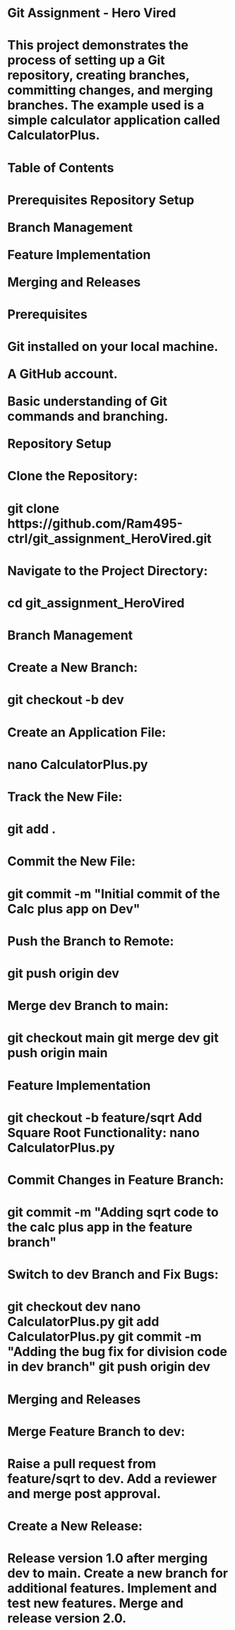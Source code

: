 <h1> Git Assignment - Hero Vired <h1>
This project demonstrates the process of setting up a Git repository, creating branches, committing changes, and merging branches. The example used is a simple calculator application called CalculatorPlus.

<h1> Table of Contents <h1>
Prerequisites
Repository Setup
  
Branch Management

Feature Implementation

Merging and Releases

<h1> Prerequisites <h1>
Git installed on your local machine.
  
A GitHub account.

Basic understanding of Git commands and branching.

Repository Setup

<h1> Clone the Repository: <h1>
git clone https://github.com/Ram495-ctrl/git_assignment_HeroVired.git
<h1> Navigate to the Project Directory: <h1>
cd git_assignment_HeroVired
<h1> Branch Management <h1>
<h1> Create a New Branch: <h1>
git checkout -b dev
<h1> Create an Application File: <h1>
nano CalculatorPlus.py
<h1> Track the New File: <h1>
git add .
<h1> Commit the New File: <h1>
git commit -m "Initial commit of the Calc plus app on Dev"
<h1> Push the Branch to Remote: <h1>
git push origin dev
<h1> Merge dev Branch to main: <h1>
git checkout main
git merge dev
git push origin main
<h1> Feature Implementation <h1>
git checkout -b feature/sqrt
Add Square Root Functionality:
nano CalculatorPlus.py
<h1> Commit Changes in Feature Branch: <h1>
git commit -m "Adding sqrt code to the calc plus app in the feature branch"
<h1> Switch to dev Branch and Fix Bugs: <h1>
git checkout dev
nano CalculatorPlus.py
git add CalculatorPlus.py
git commit -m "Adding the bug fix for division code in dev branch"
git push origin dev
<h1> Merging and Releases <h1>
<h1> Merge Feature Branch to dev: <h1>

Raise a pull request from feature/sqrt to dev.
Add a reviewer and merge post approval.
<h1> Create a New Release: <h1>

Release version 1.0 after merging dev to main.
Create a new branch for additional features.
Implement and test new features.
Merge and release version 2.0.
